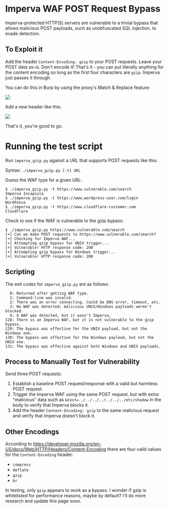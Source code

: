 # Imperva WAF POST Request Bypass 
Imperva-protected HTTP(S) servers are vulnerable to a trivial bypass that allows malicious POST payloads, such as unobfuscated SQL injection, to evade detection. 

## To Exploit it
Add the header `Content-Encoding: gzip` to your POST requests. Leave your POST data as-is. Don't encode it! That's it - you can put literally anything for the content encoding so long as the first four characters are `gzip`. Imperva just passes it through.

You can do this in Burp by using the proxy's Match & Replace feature:

![](https://i.imgur.com/bNPA1MW.png)

Add a new header like this:

![](https://i.imgur.com/fJtQ8A1.png)

That's it, you're good to go.

# Running the test script
Run `imperva_gzip.py` against a URL that supports POST requests like this:

Syntax:
	`./imperva_gzip.py [-t] URL`

Guess the WAF type for a given URL:
```
$ ./imperva_gzip.py -t https://www.vulnerable.com/search
Imperva Incapsula
$ ./imperva_gzip.py -t https://www.wordpress-user.com/login
WordFence
$ ./imperva_gzip.py -t https://www.cloudflare-customer.com
Cloudflare
```

Check to see if the WAF is vulnerable to the gzip bypass:
```
$ ./imperva_gzip.py https://www.vulnerable.com/search
[+] Can we make POST requests to https://www.vulnerable.com/search?
[+] Checking for Imperva WAF...
[+] Attempting gzip bypass for UNIX trigger...
[+] Vulnerable! HTTP response code: 200
[+] Attempting gzip bypass for Windows trigger...
[+] Vulnerable! HTTP response code: 200
```

## Scripting
The exit codes for `imperva_gzip.py` are as follows:

```
  0: Returned after getting WAF type.
  1: Command-line was invalid.
  2: There was an error connecting. Could be DNS error, timeout, etc.
  3: No WAF was detected; malicious UNIX/Windows payloads weren't blocked.
  4: A WAF was detected, but it wasn't Imperva.
128: There is an Imperva WAF, but it is not vulnerable to the gzip bypass.
129: The bypass was effective for the UNIX payload, but not the Windows one.
130: The bypass was effective for the Windows payload, but not the UNIX one.
131: The bypass was effective against both Windows and UNIX payloads.
```

## Process to Manually Test for Vulnerability
Send three POST requests:

1. Establish a baseline POST request/response with a valid but harmless POST request.
2. Trigger the Imperva WAF using the same POST request, but with extra “malicious” data such as `&test=../../../../../../../etc/shadow` in the body to verify that Imperva blocks it.
3. Add the header `Content-Encoding: gzip` to the same malicious request and verify that Imperva doesn't block it.

## Other Encodings
According to https://developer.mozilla.org/en-US/docs/Web/HTTP/Headers/Content-Encoding there are four valid values for the `Content-Encoding` header:

* `compress`
* `deflate`
* `gzip`
* `br`

In testing, only `gzip` appears to work as a bypass. I wonder if gzip is whitelisted for performance reasons, maybe by default? I'll do more research and update this page soon.
